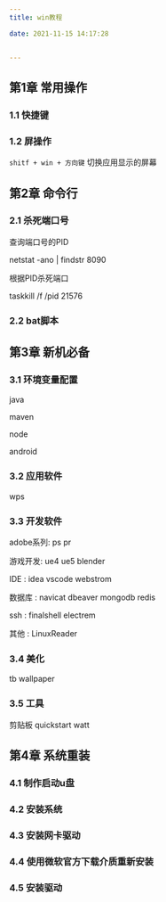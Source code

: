 ```yaml
---
title: win教程

date: 2021-11-15 14:17:28


---
```


## 第1章 常用操作

### 1.1 快捷键





### 1.2 屏操作

`shitf + win + 方向键`   切换应用显示的屏幕





## 第2章  命令行

### 2.1 杀死端口号

查询端口号的PID

netstat -ano | findstr 8090



根据PID杀死端口

taskkill /f /pid 21576



### 2.2 bat脚本







## 第3章 新机必备

### 3.1 环境变量配置

java

maven

node

android





### 3.2 应用软件

wps 



### 3.3 开发软件

adobe系列: ps pr 

游戏开发: ue4 ue5 blender

IDE :  idea vscode webstrom 

数据库 : navicat dbeaver mongodb redis

ssh : finalshell electrem

其他 : LinuxReader



### 3.4 美化

tb wallpaper



### 3.5 工具

剪贴板 quickstart watt



## 第4章 系统重装

### 4.1 制作启动u盘



### 4.2 安装系统



### 4.3 安装网卡驱动



### 4.4 使用微软官方下载介质重新安装



### 4.5 安装驱动



